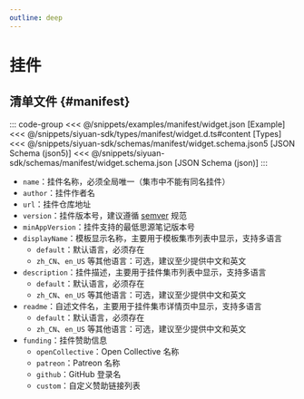 ```yaml
---
outline: deep
---
```


# 挂件

## 清单文件 {#manifest}

::: code-group
<<< @/snippets/examples/manifest/widget.json [Example]
<<< @/snippets/siyuan-sdk/types/manifest/widget.d.ts#content [Types]
<<< @/snippets/siyuan-sdk/schemas/manifest/widget.schema.json5 [JSON Schema (json5)]
<<< @/snippets/siyuan-sdk/schemas/manifest/widget.schema.json [JSON Schema (json)]
:::

- `name`：挂件名称，必须全局唯一（集市中不能有同名挂件）
- `author`：挂件作者名
- `url`：挂件仓库地址
- `version`：挂件版本号，建议遵循 [semver](https://semver.org/lang/zh-CN/) 规范
- `minAppVersion`：挂件支持的最低思源笔记版本号
- `displayName`：模板显示名称，主要用于模板集市列表中显示，支持多语言
  - `default`：默认语言，必须存在
  - `zh_CN`、`en_US` 等其他语言：可选，建议至少提供中文和英文
- `description`：挂件描述，主要用于挂件集市列表中显示，支持多语言
  - `default`：默认语言，必须存在
  - `zh_CN`、`en_US` 等其他语言：可选，建议至少提供中文和英文
- `readme`：自述文件名，主要用于挂件集市详情页中显示，支持多语言
  - `default`：默认语言，必须存在
  - `zh_CN`、`en_US` 等其他语言：可选，建议至少提供中文和英文
- `funding`：挂件赞助信息
  - `openCollective`：Open Collective 名称
  - `patreon`：Patreon 名称
  - `github`：GitHub 登录名
  - `custom`：自定义赞助链接列表
